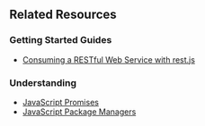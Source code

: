 ## Related Resources

### Getting Started Guides

* [Consuming a RESTful Web Service with rest.js][gs-consuming-rest-restjs]

[gs-consuming-rest-restjs]: /guides/gs/consuming-rest-restjs/

### Understanding

* [JavaScript Promises][u-javascript-promises]
* [JavaScript Package Managers][u-javascript-package-managers]

[u-javascript-promises]: /understanding/javascript-promises
[u-javascript-package-managers]: /understanding/javascript-package-managers
